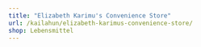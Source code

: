 ```yaml
---
title: "Elizabeth Karimu's Convenience Store"
url: /kailahun/elizabeth-karimus-convenience-store/
shop: Lebensmittel
---
```

